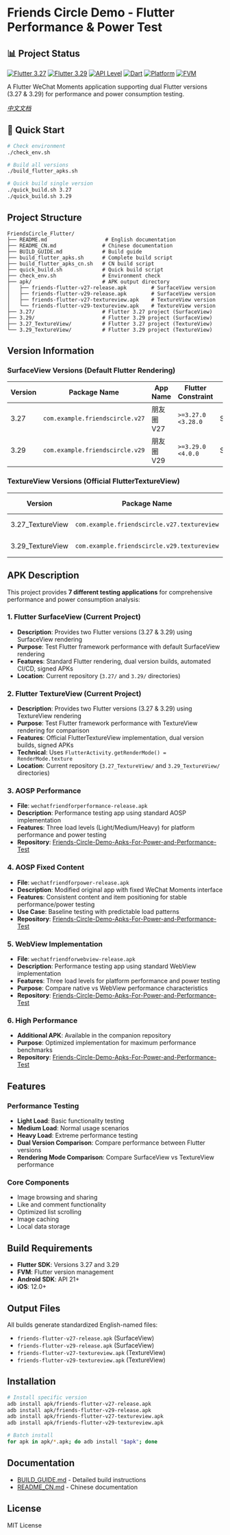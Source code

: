 # Friends Circle Demo - Flutter Performance & Power Test

## 📊 Project Status

[![Flutter 3.27](https://img.shields.io/badge/Flutter-3.27-blue.svg)](https://flutter.dev)
[![Flutter 3.29](https://img.shields.io/badge/Flutter-3.29-green.svg)](https://flutter.dev)
[![API Level](https://img.shields.io/badge/API-21%2B-blue.svg)](https://android-arsenal.com/api?level=21)
[![Dart](https://img.shields.io/badge/Dart-2.17%2B-orange.svg)](https://dart.dev)
[![Platform](https://img.shields.io/badge/Platform-Android%20%7C%20iOS-lightgrey.svg)](https://flutter.dev)
[![FVM](https://img.shields.io/badge/FVM-Required-yellow.svg)](https://fvm.app)

A Flutter WeChat Moments application supporting dual Flutter versions (3.27 & 3.29) for performance and power consumption testing.

*[中文文档](README_CN.md)*

## 🚀 Quick Start

```bash
# Check environment
./check_env.sh

# Build all versions
./build_flutter_apks.sh

# Quick build single version
./quick_build.sh 3.27
./quick_build.sh 3.29
```

## Project Structure

```
FriendsCircle_Flutter/
├── README.md                   # English documentation
├── README_CN.md               # Chinese documentation
├── BUILD_GUIDE.md             # Build guide
├── build_flutter_apks.sh      # Complete build script
├── build_flutter_apks_cn.sh   # CN build script
├── quick_build.sh             # Quick build script
├── check_env.sh               # Environment check
├── apk/                       # APK output directory
│   ├── friends-flutter-v27-release.apk        # SurfaceView version
│   ├── friends-flutter-v29-release.apk        # SurfaceView version
│   ├── friends-flutter-v27-textureview.apk    # TextureView version
│   └── friends-flutter-v29-textureview.apk    # TextureView version
├── 3.27/                      # Flutter 3.27 project (SurfaceView)
├── 3.29/                      # Flutter 3.29 project (SurfaceView)
├── 3.27_TextureView/          # Flutter 3.27 project (TextureView)
└── 3.29_TextureView/          # Flutter 3.29 project (TextureView)
```

## Version Information

### SurfaceView Versions (Default Flutter Rendering)
| Version | Package Name | App Name | Flutter Constraint | Rendering Mode |
|---------|--------------|----------|-------------------|----------------|
| 3.27 | `com.example.friendscircle.v27` | 朋友圈V27 | `>=3.27.0 <3.28.0` | SurfaceView |
| 3.29 | `com.example.friendscircle.v29` | 朋友圈V29 | `>=3.29.0 <4.0.0` | SurfaceView |

### TextureView Versions (Official FlutterTextureView)
| Version | Package Name | App Name | Flutter Constraint | Rendering Mode |
|---------|--------------|----------|-------------------|----------------|
| 3.27_TextureView | `com.example.friendscircle.v27.textureview` | 朋友圈V27-TextureView | `>=3.27.0 <3.28.0` | TextureView |
| 3.29_TextureView | `com.example.friendscircle.v29.textureview` | 朋友圈V29-TextureView | `>=3.29.0 <4.0.0` | TextureView |

## APK Description

This project provides **7 different testing applications** for comprehensive performance and power consumption analysis:

### 1. **Flutter SurfaceView** (Current Project)
- **Description**: Provides two Flutter versions (3.27 & 3.29) using SurfaceView rendering
- **Purpose**: Test Flutter framework performance with default SurfaceView rendering
- **Features**: Standard Flutter rendering, dual version builds, automated CI/CD, signed APKs
- **Location**: Current repository (`3.27/` and `3.29/` directories)

### 2. **Flutter TextureView** (Current Project)
- **Description**: Provides two Flutter versions (3.27 & 3.29) using TextureView rendering
- **Purpose**: Test Flutter framework performance with TextureView rendering for comparison
- **Features**: Official FlutterTextureView implementation, dual version builds, signed APKs
- **Technical**: Uses `FlutterActivity.getRenderMode() = RenderMode.texture`
- **Location**: Current repository (`3.27_TextureView/` and `3.29_TextureView/` directories)

### 3. **AOSP Performance** 
- **File**: `wechatfriendforperformance-release.apk`
- **Description**: Performance testing app using standard AOSP implementation
- **Features**: Three load levels (Light/Medium/Heavy) for platform performance and power testing
- **Repository**: [Friends-Circle-Demo-Apks-For-Power-and-Performance-Test](https://github.com/Gracker/Friends-Circle-Demo-Apks-For-Power-and-Performance-Test/tree/master/apk-released)

### 4. **AOSP Fixed Content**
- **File**: `wechatfriendforpower-release.apk` 
- **Description**: Modified original app with fixed WeChat Moments interface
- **Features**: Consistent content and item positioning for stable performance/power testing
- **Use Case**: Baseline testing with predictable load patterns
- **Repository**: [Friends-Circle-Demo-Apks-For-Power-and-Performance-Test](https://github.com/Gracker/Friends-Circle-Demo-Apks-For-Power-and-Performance-Test/tree/master/apk-released)

### 5. **WebView Implementation**
- **File**: `wechatfriendforwebview-release.apk`
- **Description**: Performance testing app using standard WebView implementation
- **Features**: Three load levels for platform performance and power testing
- **Purpose**: Compare native vs WebView performance characteristics
- **Repository**: [Friends-Circle-Demo-Apks-For-Power-and-Performance-Test](https://github.com/Gracker/Friends-Circle-Demo-Apks-For-Power-and-Performance-Test/tree/master/apk-released)

### 6. **High Performance**
- **Additional APK**: Available in the companion repository
- **Purpose**: Optimized implementation for maximum performance benchmarks
- **Repository**: [Friends-Circle-Demo-Apks-For-Power-and-Performance-Test](https://github.com/Gracker/Friends-Circle-Demo-Apks-For-Power-and-Performance-Test/tree/master/apk-released)

## Features

### Performance Testing
- **Light Load**: Basic functionality testing
- **Medium Load**: Normal usage scenarios  
- **Heavy Load**: Extreme performance testing
- **Dual Version Comparison**: Compare performance between Flutter versions
- **Rendering Mode Comparison**: Compare SurfaceView vs TextureView performance

### Core Components
- Image browsing and sharing
- Like and comment functionality
- Optimized list scrolling
- Image caching
- Local data storage

## Build Requirements

- **Flutter SDK**: Versions 3.27 and 3.29
- **FVM**: Flutter version management
- **Android SDK**: API 21+
- **iOS**: 12.0+

## Output Files

All builds generate standardized English-named files:
- `friends-flutter-v27-release.apk` (SurfaceView)
- `friends-flutter-v29-release.apk` (SurfaceView)
- `friends-flutter-v27-textureview.apk` (TextureView)
- `friends-flutter-v29-textureview.apk` (TextureView)

## Installation

```bash
# Install specific version
adb install apk/friends-flutter-v27-release.apk
adb install apk/friends-flutter-v29-release.apk
adb install apk/friends-flutter-v27-textureview.apk
adb install apk/friends-flutter-v29-textureview.apk

# Batch install
for apk in apk/*.apk; do adb install "$apk"; done
```

## Documentation

- [BUILD_GUIDE.md](BUILD_GUIDE.md) - Detailed build instructions
- [README_CN.md](README_CN.md) - Chinese documentation

## License

MIT License